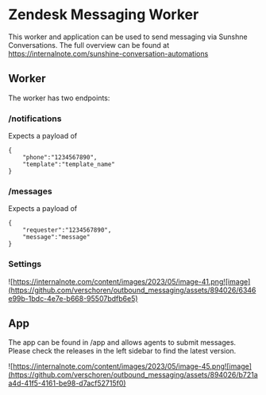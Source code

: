 # Zendesk Messaging Worker

This worker and application can be used to send messaging via Sunshne Conversations.
The full overview can be found at https://internalnote.com/sunshine-conversation-automations

## Worker
The worker has two endpoints:
### /notifications
Expects a payload of
```
{
	"phone":"1234567890",
	"template":"template_name"
}
```

### /messages
Expects a payload of
```
{
	"requester":"1234567890",
	"message":"message"
}
```

### Settings
![https://internalnote.com/content/images/2023/05/image-41.png![image](https://github.com/verschoren/outbound_messaging/assets/894026/6346e99b-1bdc-4e7e-b668-95507bdfb6e5)


## App
The app can be found in /app and allows agents to submit messages. Please check the releases in the left sidebar to find the latest version.

![https://internalnote.com/content/images/2023/05/image-45.png![image](https://github.com/verschoren/outbound_messaging/assets/894026/b721aa4d-41f5-4161-be98-d7acf52715f0)
